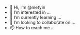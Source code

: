 - 👋 Hi, I’m @metyin
- 👀 I’m interested in ...
- 🌱 I’m currently learning ...
- 💞️ I’m looking to collaborate on ...
- 📫 How to reach me ...

<!---
metyin/metyin is a ✨ special ✨ repository because its `README.md` (this file) appears on your GitHub profile.
You can click the Preview link to take a look at your changes.
--->
